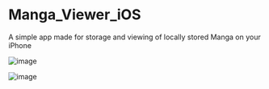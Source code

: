 # Manga_Viewer_iOS
 A simple app made for storage and viewing of locally stored Manga on your iPhone

![image](https://user-images.githubusercontent.com/82545368/163993262-69614a60-2091-4a0f-9f2f-82706f2d031a.png)
  
![image](https://user-images.githubusercontent.com/82545368/163993426-ef86ced1-280a-4dcc-913e-a1060bfcae7b.png)
  
